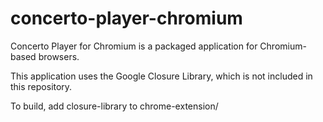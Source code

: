 concerto-player-chromium
========================

Concerto Player for Chromium is a packaged application for Chromium-based browsers.

This application uses the Google Closure Library, which is not included in this repository.

To build, add closure-library to chrome-extension/
